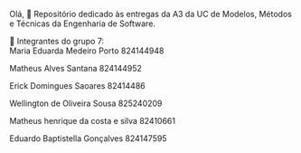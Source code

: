 Olá, 👋
Repositório dedicado às entregas da A3 da UC de Modelos, Métodos e Técnicas da Engenharia de Software.

🚀 Integrantes do grupo 7:   
Maria Eduarda Medeiro Porto	824144948  

Matheus Alves Santana	824144952  

Erick Domingues Saoares	82414486  

Wellington de Oliveira Sousa 	825240209  

Matheus henrique da costa e silva	82410661  

Eduardo Baptistella Gonçalves	824147595  
